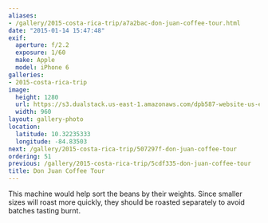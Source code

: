 ```yaml
---
aliases:
- /gallery/2015-costa-rica-trip/a7a2bac-don-juan-coffee-tour.html
date: "2015-01-14 15:47:48"
exif:
  aperture: f/2.2
  exposure: 1/60
  make: Apple
  model: iPhone 6
galleries:
- 2015-costa-rica-trip
image:
  height: 1280
  url: https://s3.dualstack.us-east-1.amazonaws.com/dpb587-website-us-east-1/asset/gallery/2015-costa-rica-trip/a7a2bac-don-juan-coffee-tour~1280.jpg
  width: 960
layout: gallery-photo
location:
  latitude: 10.32235333
  longitude: -84.83503
next: /gallery/2015-costa-rica-trip/507297f-don-juan-coffee-tour
ordering: 51
previous: /gallery/2015-costa-rica-trip/5cdf335-don-juan-coffee-tour
title: Don Juan Coffee Tour
---
```


This machine would help sort the beans by their weights. Since smaller sizes will roast more quickly, they should be roasted separately to avoid batches tasting burnt.
